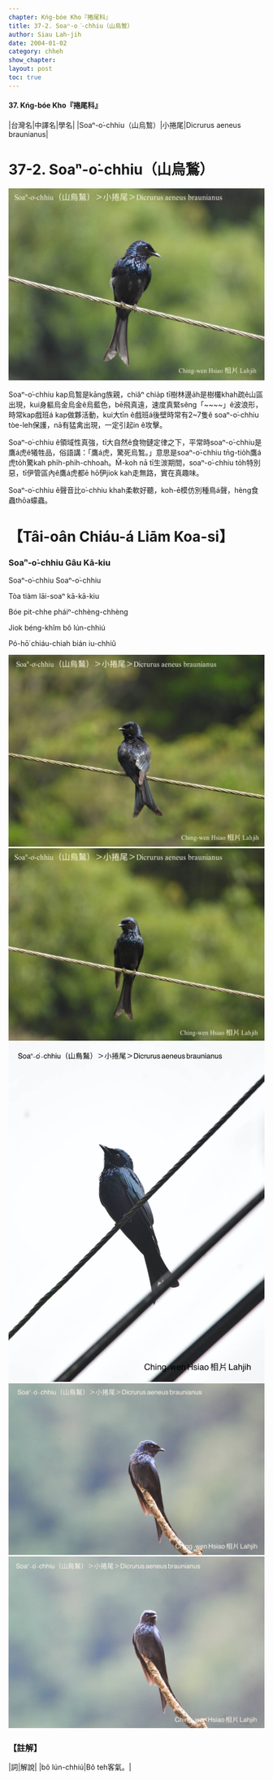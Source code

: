 ```yaml
---
chapter: Kńg-bóe Kho『捲尾科』
title: 37-2. Soaⁿ-o͘-chhiu（山烏鶖）
author: Siau Lah-jih
date: 2004-01-02
category: chheh
show_chapter: 
layout: post
toc: true
---
```


#### 37. Kńg-bóe Kho『捲尾科』


|台灣名|中譯名|學名|
|Soaⁿ-o͘-chhiu（山烏鶖）|小捲尾|Dicrurus aeneus braunianus|


# 37-2. Soaⁿ-o͘-chhiu（山烏鶖）

![](../too5/37/37-2-5.Soaⁿ-o͘-chhiu.jpg)


Soaⁿ-o͘-chhiu kap烏鶖是kāng族親，chiâⁿ chia̍p tī樹林邊a̍h是樹欉khah疏ê山區出現，kui身軀烏金烏金ê烏藍色，bē飛真遠，速度真緊sêng「~~~~」ê波浪形，時常kap戲班á kap做夥活動，kui大tīn ê戲班á後壁時常有2~7隻ê soaⁿ-o͘-chhiu tòe-leh保護，nā有猛禽出現，一定引起in ê攻擊。

Soaⁿ-o͘-chhiu ê領域性真強，tī大自然ê食物鏈定律之下，平常時soaⁿ-o͘-chhiu是鷹á虎ê犧牲品，俗語講：「鷹á虎，驚死烏鶖。」意思是soaⁿ-o͘-chhiu tn̄g-tio̍h鷹á虎to̍h驚kah phi̍h-phi̍h-chhoah。M̄-koh nā tī生湠期間，soaⁿ-o͘-chhiu to̍h特別惡，tī伊管區內ê鷹á虎都ē hō͘伊jiok kah走無路，實在真趣味。

Soaⁿ-o͘-chhiu ê聲音比o͘-chhiu khah柔軟好聽，koh-ē模仿別種鳥á聲，hèng食蟲thōa蠓蟲。





# 【Tâi-oân Chiáu-á Liām Koa-si】

### **Soaⁿ-o͘-chhiu Gâu Kā-kiu**


Soaⁿ-o͘-chhiu Soaⁿ-o͘-chhiu

Tòa tiàm lāi-soaⁿ kā-kā-kiu

Bóe pit-chhe pháiⁿ-chhèng-chhèng

Jiok béng-khîm bô lún-chhiú

Pó-hō͘ chiáu-chiah bián iu-chhiû


![](../too5/37/37-2-6.Soaⁿ-o͘-chhiu.jpg)
![](../too5/37/37-2-4.Soaⁿ-o͘-chhiu.jpg)
![](../too5/37/37-2-3.Soaⁿ-o͘-chhiu.jpg)
![](../too5/37/37-2-1.Soaⁿ-o͘-chhiu.jpg)
![](../too5/37/37-2-2.Soaⁿ-o͘-chhiu.jpg)




### 【註解】

|詞|解說|
|bô lún-chhiú|Bô teh客氣。|
